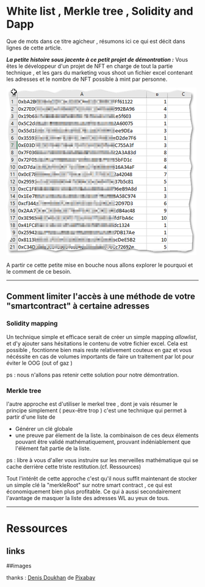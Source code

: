# White list , Merkle tree , Solidity and Dapp

Que de mots dans ce titre  agicheur  , résumons ici ce qui est décit dans lignes de cette article.

**_La petite histoire sous jacente à ce petit projet de démontration :_** 
Vous êtes le développeur d'un projet de NFT en charge de tout la partie technique , et les gars du marketing vous shoot un fichier 
excel contenant les adresses et le nombre de NFT  possible à mint par personne.

![This is an image](./mdimages/excel.png)


A partir ce cette petite mise en bouche nous allons explorer le pourquoi et le comment de ce besoin.


<hr/>

## Comment limiter l'accès à une méthode de votre "smartcontract" à certaine adresses

### Solidity mapping 
Un technique simple et efficace serait de créer un simple mapping _allowlist_, et d'y ajouter sans hésitations le contenu de votre fichier excel. 
Cela est possible , focntionne bien mais reste relativement couteux en gaz et vous nécéssite en cas de volumes importants de faire un traitement par lot pour éviter le OOG (out of gaz )

ps : nous n'allons pas retenir cette solution pour notre démontration.

### Merkle tree

l'autre approche est d'utiliser le merkel tree , dont je vais résumer le principe simplement ( peux-être trop )
c'est une technique qui permet à partir d'une liste de
- Générer un clé globale
- une preuve par élement de la liste.
la combinaison de ces deux élements pouvant être validé mathématiquement, prouvant indéniablement que l'élément fait partie de la liste.

ps : libre à vous d'aller vous instruire sur les merveilles mathématique qui se cache derrière cette triste restitution.(cf. Ressources)

Tout l'intérêt de cette approche c'est qu'il nous suffit maintenant de stocker un simple clé la "merkleRoot" sur notre smart contract ,
ce qui est économiquement bien plus profitable.
Ce qui à aussi  secondairement l'avantage de masquer la liste des adresses WL au yeux de tous.




<hr/>

# Ressources 

## links 


##images 

thanks :
<a href="https://pixabay.com/fr/users/denisdoukhan-607002/?utm_source=link-attribution&amp;utm_medium=referral&amp;utm_campaign=image&amp;utm_content=1164424">Denis Doukhan</a> de <a href="https://pixabay.com/fr/?utm_source=link-attribution&amp;utm_medium=referral&amp;utm_campaign=image&amp;utm_content=1164424">Pixabay</a>
